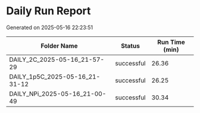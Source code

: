 # Daily Run Report
Generated on 2025-05-16 22:23:51

| Folder Name | Status     | Run Time (min) |
|-------------|------------|----------------|
| DAILY_2C_2025-05-16_21-57-29 | successful | 26.36 |
| DAILY_1p5C_2025-05-16_21-31-12 | successful | 26.25 |
| DAILY_NPi_2025-05-16_21-00-49 | successful | 30.34 |